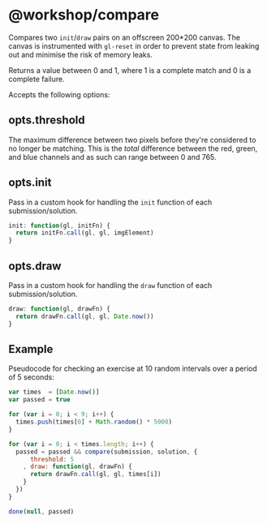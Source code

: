 # @workshop/compare

Compares two `init`/`draw` pairs on an offscreen 200*200 canvas. The canvas is
instrumented with `gl-reset` in order to prevent state from leaking out and
minimise the risk of memory leaks.

Returns a value between 0 and 1, where 1 is a complete match and 0 is a
complete failure.

Accepts the following options:

## opts.threshold

The maximum difference between two pixels before they're
considered to no longer be matching. This is the *total* difference between
the red, green, and blue channels and as such can range between 0 and 765.

## opts.init

Pass in a custom hook for handling the `init` function of each
submission/solution.

``` javascript
init: function(gl, initFn) {
  return initFn.call(gl, gl, imgElement)
}
```

## opts.draw

Pass in a custom hook for handling the `draw` function of each
submission/solution.

``` javascript
draw: function(gl, drawFn) {
  return drawFn.call(gl, gl, Date.now())
}
```

## Example

Pseudocode for checking an exercise at 10 random intervals over a period of
5 seconds:

``` javascript
var times  = [Date.now()]
var passed = true

for (var i = 0; i < 9; i++) {
  times.push(times[0] + Math.random() * 5000)
}

for (var i = 0; i < times.length; i++) {
  passed = passed && compare(submission, solution, {
      threshold: 5
    , draw: function(gl, drawFn) {
      return drawFn.call(gl, gl, times[i])
    }
  })
}

done(null, passed)
```
